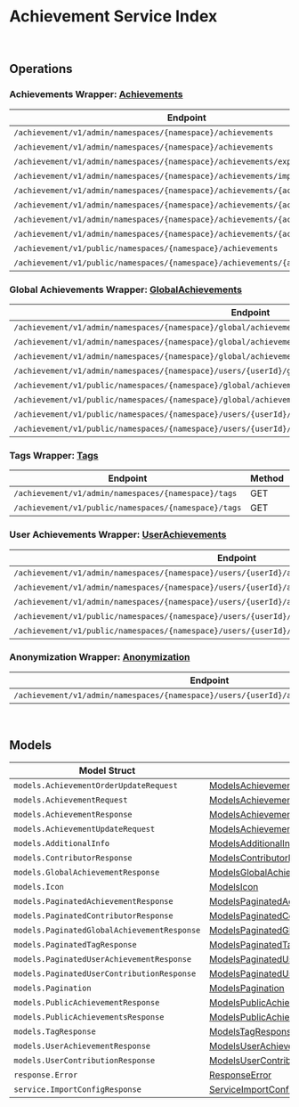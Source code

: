 [//]: # (Code generated. DO NOT EDIT.)

# Achievement Service Index

&nbsp;

## Operations

### Achievements Wrapper:  [Achievements](../../achievement-sdk/pkg/wrapper_achievements.go)
| Endpoint | Method | ID | Class | Wrapper | Example |
|---|---|---|---|---|---|
| `/achievement/v1/admin/namespaces/{namespace}/achievements` | GET | AdminListAchievementsShort | [AdminListAchievementsShort](../../achievement-sdk/pkg/achievementclient/achievements/achievements_client.go) | [AdminListAchievementsShort](../../achievement-sdk/pkg/wrapper_achievements.go) | [AdminListAchievementsShort](../../samples/cli/cmd/achievement/achievements/adminListAchievements.go) |
| `/achievement/v1/admin/namespaces/{namespace}/achievements` | POST | AdminCreateNewAchievementShort | [AdminCreateNewAchievementShort](../../achievement-sdk/pkg/achievementclient/achievements/achievements_client.go) | [AdminCreateNewAchievementShort](../../achievement-sdk/pkg/wrapper_achievements.go) | [AdminCreateNewAchievementShort](../../samples/cli/cmd/achievement/achievements/adminCreateNewAchievement.go) |
| `/achievement/v1/admin/namespaces/{namespace}/achievements/export` | GET | ExportAchievementsShort | [ExportAchievementsShort](../../achievement-sdk/pkg/achievementclient/achievements/achievements_client.go) | [ExportAchievementsShort](../../achievement-sdk/pkg/wrapper_achievements.go) | [ExportAchievementsShort](../../samples/cli/cmd/achievement/achievements/exportAchievements.go) |
| `/achievement/v1/admin/namespaces/{namespace}/achievements/import` | POST | ImportAchievementsShort | [ImportAchievementsShort](../../achievement-sdk/pkg/achievementclient/achievements/achievements_client.go) | [ImportAchievementsShort](../../achievement-sdk/pkg/wrapper_achievements.go) | [ImportAchievementsShort](../../samples/cli/cmd/achievement/achievements/importAchievements.go) |
| `/achievement/v1/admin/namespaces/{namespace}/achievements/{achievementCode}` | GET | AdminGetAchievementShort | [AdminGetAchievementShort](../../achievement-sdk/pkg/achievementclient/achievements/achievements_client.go) | [AdminGetAchievementShort](../../achievement-sdk/pkg/wrapper_achievements.go) | [AdminGetAchievementShort](../../samples/cli/cmd/achievement/achievements/adminGetAchievement.go) |
| `/achievement/v1/admin/namespaces/{namespace}/achievements/{achievementCode}` | PUT | AdminUpdateAchievementShort | [AdminUpdateAchievementShort](../../achievement-sdk/pkg/achievementclient/achievements/achievements_client.go) | [AdminUpdateAchievementShort](../../achievement-sdk/pkg/wrapper_achievements.go) | [AdminUpdateAchievementShort](../../samples/cli/cmd/achievement/achievements/adminUpdateAchievement.go) |
| `/achievement/v1/admin/namespaces/{namespace}/achievements/{achievementCode}` | DELETE | AdminDeleteAchievementShort | [AdminDeleteAchievementShort](../../achievement-sdk/pkg/achievementclient/achievements/achievements_client.go) | [AdminDeleteAchievementShort](../../achievement-sdk/pkg/wrapper_achievements.go) | [AdminDeleteAchievementShort](../../samples/cli/cmd/achievement/achievements/adminDeleteAchievement.go) |
| `/achievement/v1/admin/namespaces/{namespace}/achievements/{achievementCode}` | PATCH | AdminUpdateAchievementListOrderShort | [AdminUpdateAchievementListOrderShort](../../achievement-sdk/pkg/achievementclient/achievements/achievements_client.go) | [AdminUpdateAchievementListOrderShort](../../achievement-sdk/pkg/wrapper_achievements.go) | [AdminUpdateAchievementListOrderShort](../../samples/cli/cmd/achievement/achievements/adminUpdateAchievementListOrder.go) |
| `/achievement/v1/public/namespaces/{namespace}/achievements` | GET | PublicListAchievementsShort | [PublicListAchievementsShort](../../achievement-sdk/pkg/achievementclient/achievements/achievements_client.go) | [PublicListAchievementsShort](../../achievement-sdk/pkg/wrapper_achievements.go) | [PublicListAchievementsShort](../../samples/cli/cmd/achievement/achievements/publicListAchievements.go) |
| `/achievement/v1/public/namespaces/{namespace}/achievements/{achievementCode}` | GET | PublicGetAchievementShort | [PublicGetAchievementShort](../../achievement-sdk/pkg/achievementclient/achievements/achievements_client.go) | [PublicGetAchievementShort](../../achievement-sdk/pkg/wrapper_achievements.go) | [PublicGetAchievementShort](../../samples/cli/cmd/achievement/achievements/publicGetAchievement.go) |

### Global Achievements Wrapper:  [GlobalAchievements](../../achievement-sdk/pkg/wrapper_globalAchievements.go)
| Endpoint | Method | ID | Class | Wrapper | Example |
|---|---|---|---|---|---|
| `/achievement/v1/admin/namespaces/{namespace}/global/achievements` | GET | AdminListGlobalAchievementsShort | [AdminListGlobalAchievementsShort](../../achievement-sdk/pkg/achievementclient/global_achievements/global_achievements_client.go) | [AdminListGlobalAchievementsShort](../../achievement-sdk/pkg/wrapper_globalAchievements.go) | [AdminListGlobalAchievementsShort](../../samples/cli/cmd/achievement/globalAchievements/adminListGlobalAchievements.go) |
| `/achievement/v1/admin/namespaces/{namespace}/global/achievements/{achievementCode}/contributors` | GET | AdminListGlobalAchievementContributorsShort | [AdminListGlobalAchievementContributorsShort](../../achievement-sdk/pkg/achievementclient/global_achievements/global_achievements_client.go) | [AdminListGlobalAchievementContributorsShort](../../achievement-sdk/pkg/wrapper_globalAchievements.go) | [AdminListGlobalAchievementContributorsShort](../../samples/cli/cmd/achievement/globalAchievements/adminListGlobalAchievementContributors.go) |
| `/achievement/v1/admin/namespaces/{namespace}/global/achievements/{achievementCode}/reset` | DELETE | ResetGlobalAchievementShort | [ResetGlobalAchievementShort](../../achievement-sdk/pkg/achievementclient/global_achievements/global_achievements_client.go) | [ResetGlobalAchievementShort](../../achievement-sdk/pkg/wrapper_globalAchievements.go) | [ResetGlobalAchievementShort](../../samples/cli/cmd/achievement/globalAchievements/resetGlobalAchievement.go) |
| `/achievement/v1/admin/namespaces/{namespace}/users/{userId}/global/achievements` | GET | AdminListUserContributionsShort | [AdminListUserContributionsShort](../../achievement-sdk/pkg/achievementclient/global_achievements/global_achievements_client.go) | [AdminListUserContributionsShort](../../achievement-sdk/pkg/wrapper_globalAchievements.go) | [AdminListUserContributionsShort](../../samples/cli/cmd/achievement/globalAchievements/adminListUserContributions.go) |
| `/achievement/v1/public/namespaces/{namespace}/global/achievements` | GET | PublicListGlobalAchievementsShort | [PublicListGlobalAchievementsShort](../../achievement-sdk/pkg/achievementclient/global_achievements/global_achievements_client.go) | [PublicListGlobalAchievementsShort](../../achievement-sdk/pkg/wrapper_globalAchievements.go) | [PublicListGlobalAchievementsShort](../../samples/cli/cmd/achievement/globalAchievements/publicListGlobalAchievements.go) |
| `/achievement/v1/public/namespaces/{namespace}/global/achievements/{achievementCode}/contributors` | GET | ListGlobalAchievementContributorsShort | [ListGlobalAchievementContributorsShort](../../achievement-sdk/pkg/achievementclient/global_achievements/global_achievements_client.go) | [ListGlobalAchievementContributorsShort](../../achievement-sdk/pkg/wrapper_globalAchievements.go) | [ListGlobalAchievementContributorsShort](../../samples/cli/cmd/achievement/globalAchievements/listGlobalAchievementContributors.go) |
| `/achievement/v1/public/namespaces/{namespace}/users/{userId}/global/achievements` | GET | ListUserContributionsShort | [ListUserContributionsShort](../../achievement-sdk/pkg/achievementclient/global_achievements/global_achievements_client.go) | [ListUserContributionsShort](../../achievement-sdk/pkg/wrapper_globalAchievements.go) | [ListUserContributionsShort](../../samples/cli/cmd/achievement/globalAchievements/listUserContributions.go) |
| `/achievement/v1/public/namespaces/{namespace}/users/{userId}/global/achievements/{achievementCode}/claim` | POST | ClaimGlobalAchievementRewardShort | [ClaimGlobalAchievementRewardShort](../../achievement-sdk/pkg/achievementclient/global_achievements/global_achievements_client.go) | [ClaimGlobalAchievementRewardShort](../../achievement-sdk/pkg/wrapper_globalAchievements.go) | [ClaimGlobalAchievementRewardShort](../../samples/cli/cmd/achievement/globalAchievements/claimGlobalAchievementReward.go) |

### Tags Wrapper:  [Tags](../../achievement-sdk/pkg/wrapper_tags.go)
| Endpoint | Method | ID | Class | Wrapper | Example |
|---|---|---|---|---|---|
| `/achievement/v1/admin/namespaces/{namespace}/tags` | GET | AdminListTagsShort | [AdminListTagsShort](../../achievement-sdk/pkg/achievementclient/tags/tags_client.go) | [AdminListTagsShort](../../achievement-sdk/pkg/wrapper_tags.go) | [AdminListTagsShort](../../samples/cli/cmd/achievement/tags/adminListTags.go) |
| `/achievement/v1/public/namespaces/{namespace}/tags` | GET | PublicListTagsShort | [PublicListTagsShort](../../achievement-sdk/pkg/achievementclient/tags/tags_client.go) | [PublicListTagsShort](../../achievement-sdk/pkg/wrapper_tags.go) | [PublicListTagsShort](../../samples/cli/cmd/achievement/tags/publicListTags.go) |

### User Achievements Wrapper:  [UserAchievements](../../achievement-sdk/pkg/wrapper_userAchievements.go)
| Endpoint | Method | ID | Class | Wrapper | Example |
|---|---|---|---|---|---|
| `/achievement/v1/admin/namespaces/{namespace}/users/{userId}/achievements` | GET | AdminListUserAchievementsShort | [AdminListUserAchievementsShort](../../achievement-sdk/pkg/achievementclient/user_achievements/user_achievements_client.go) | [AdminListUserAchievementsShort](../../achievement-sdk/pkg/wrapper_userAchievements.go) | [AdminListUserAchievementsShort](../../samples/cli/cmd/achievement/userAchievements/adminListUserAchievements.go) |
| `/achievement/v1/admin/namespaces/{namespace}/users/{userId}/achievements/{achievementCode}/reset` | DELETE | AdminResetAchievementShort | [AdminResetAchievementShort](../../achievement-sdk/pkg/achievementclient/user_achievements/user_achievements_client.go) | [AdminResetAchievementShort](../../achievement-sdk/pkg/wrapper_userAchievements.go) | [AdminResetAchievementShort](../../samples/cli/cmd/achievement/userAchievements/adminResetAchievement.go) |
| `/achievement/v1/admin/namespaces/{namespace}/users/{userId}/achievements/{achievementCode}/unlock` | PUT | AdminUnlockAchievementShort | [AdminUnlockAchievementShort](../../achievement-sdk/pkg/achievementclient/user_achievements/user_achievements_client.go) | [AdminUnlockAchievementShort](../../achievement-sdk/pkg/wrapper_userAchievements.go) | [AdminUnlockAchievementShort](../../samples/cli/cmd/achievement/userAchievements/adminUnlockAchievement.go) |
| `/achievement/v1/public/namespaces/{namespace}/users/{userId}/achievements` | GET | PublicListUserAchievementsShort | [PublicListUserAchievementsShort](../../achievement-sdk/pkg/achievementclient/user_achievements/user_achievements_client.go) | [PublicListUserAchievementsShort](../../achievement-sdk/pkg/wrapper_userAchievements.go) | [PublicListUserAchievementsShort](../../samples/cli/cmd/achievement/userAchievements/publicListUserAchievements.go) |
| `/achievement/v1/public/namespaces/{namespace}/users/{userId}/achievements/{achievementCode}/unlock` | PUT | PublicUnlockAchievementShort | [PublicUnlockAchievementShort](../../achievement-sdk/pkg/achievementclient/user_achievements/user_achievements_client.go) | [PublicUnlockAchievementShort](../../achievement-sdk/pkg/wrapper_userAchievements.go) | [PublicUnlockAchievementShort](../../samples/cli/cmd/achievement/userAchievements/publicUnlockAchievement.go) |

### Anonymization Wrapper:  [Anonymization](../../achievement-sdk/pkg/wrapper_anonymization.go)
| Endpoint | Method | ID | Class | Wrapper | Example |
|---|---|---|---|---|---|
| `/achievement/v1/admin/namespaces/{namespace}/users/{userId}/anonymization/achievements` | DELETE | AdminAnonymizeUserAchievementShort | [AdminAnonymizeUserAchievementShort](../../achievement-sdk/pkg/achievementclient/anonymization/anonymization_client.go) | [AdminAnonymizeUserAchievementShort](../../achievement-sdk/pkg/wrapper_anonymization.go) | [AdminAnonymizeUserAchievementShort](../../samples/cli/cmd/achievement/anonymization/adminAnonymizeUserAchievement.go) |


&nbsp;  

## Models

| Model Struct | Class |
|---|---|
| `models.AchievementOrderUpdateRequest` | [ModelsAchievementOrderUpdateRequest ](../../achievement-sdk/pkg/achievementclientmodels/models_achievement_order_update_request.go) |
| `models.AchievementRequest` | [ModelsAchievementRequest ](../../achievement-sdk/pkg/achievementclientmodels/models_achievement_request.go) |
| `models.AchievementResponse` | [ModelsAchievementResponse ](../../achievement-sdk/pkg/achievementclientmodels/models_achievement_response.go) |
| `models.AchievementUpdateRequest` | [ModelsAchievementUpdateRequest ](../../achievement-sdk/pkg/achievementclientmodels/models_achievement_update_request.go) |
| `models.AdditionalInfo` | [ModelsAdditionalInfo ](../../achievement-sdk/pkg/achievementclientmodels/models_additional_info.go) |
| `models.ContributorResponse` | [ModelsContributorResponse ](../../achievement-sdk/pkg/achievementclientmodels/models_contributor_response.go) |
| `models.GlobalAchievementResponse` | [ModelsGlobalAchievementResponse ](../../achievement-sdk/pkg/achievementclientmodels/models_global_achievement_response.go) |
| `models.Icon` | [ModelsIcon ](../../achievement-sdk/pkg/achievementclientmodels/models_icon.go) |
| `models.PaginatedAchievementResponse` | [ModelsPaginatedAchievementResponse ](../../achievement-sdk/pkg/achievementclientmodels/models_paginated_achievement_response.go) |
| `models.PaginatedContributorResponse` | [ModelsPaginatedContributorResponse ](../../achievement-sdk/pkg/achievementclientmodels/models_paginated_contributor_response.go) |
| `models.PaginatedGlobalAchievementResponse` | [ModelsPaginatedGlobalAchievementResponse ](../../achievement-sdk/pkg/achievementclientmodels/models_paginated_global_achievement_response.go) |
| `models.PaginatedTagResponse` | [ModelsPaginatedTagResponse ](../../achievement-sdk/pkg/achievementclientmodels/models_paginated_tag_response.go) |
| `models.PaginatedUserAchievementResponse` | [ModelsPaginatedUserAchievementResponse ](../../achievement-sdk/pkg/achievementclientmodels/models_paginated_user_achievement_response.go) |
| `models.PaginatedUserContributionResponse` | [ModelsPaginatedUserContributionResponse ](../../achievement-sdk/pkg/achievementclientmodels/models_paginated_user_contribution_response.go) |
| `models.Pagination` | [ModelsPagination ](../../achievement-sdk/pkg/achievementclientmodels/models_pagination.go) |
| `models.PublicAchievementResponse` | [ModelsPublicAchievementResponse ](../../achievement-sdk/pkg/achievementclientmodels/models_public_achievement_response.go) |
| `models.PublicAchievementsResponse` | [ModelsPublicAchievementsResponse ](../../achievement-sdk/pkg/achievementclientmodels/models_public_achievements_response.go) |
| `models.TagResponse` | [ModelsTagResponse ](../../achievement-sdk/pkg/achievementclientmodels/models_tag_response.go) |
| `models.UserAchievementResponse` | [ModelsUserAchievementResponse ](../../achievement-sdk/pkg/achievementclientmodels/models_user_achievement_response.go) |
| `models.UserContributionResponse` | [ModelsUserContributionResponse ](../../achievement-sdk/pkg/achievementclientmodels/models_user_contribution_response.go) |
| `response.Error` | [ResponseError ](../../achievement-sdk/pkg/achievementclientmodels/response_error.go) |
| `service.ImportConfigResponse` | [ServiceImportConfigResponse ](../../achievement-sdk/pkg/achievementclientmodels/service_import_config_response.go) |
